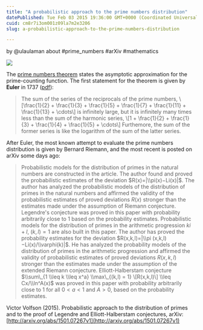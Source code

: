 ```yaml
---
title: "A probabilistic approach to the prime numbers distribution"
datePublished: Tue Feb 03 2015 19:36:00 GMT+0000 (Coordinated Universal Time)
cuid: cm8r7i3om001z09la7m2e3206
slug: a-probabilistic-approach-to-the-prime-numbers-distribution

---
```



by @ulaulaman about #prime\_numbers #arXiv #mathematics

[![](https://cdn.hashnode.com/res/hashnode/image/upload/v1743071056319/6b16578b-1db6-45f1-b89e-663cb0f1b4dd.gif)](http://en.wikipedia.org/wiki/Ulam_spiral)

The [prime numbers theorem](http://mathworld.wolfram.com/PrimeNumberTheorem.html) states the asymptotic approximation for the prime-counting function. The first statement for the theorem is given by **Euler** in 1737 ([pdf](http://pages.towson.edu/akumchev/DistributionOfPrimesNotes.pdf)):

> The sum of the series of the reciprocals of the prime numbers, \\\[\\frac{1}{2} + \\frac{1}{3} + \\frac{1}{5} + \\frac{1}{7} + \\frac{1}{11} + \\frac{1}{13} + \\cdots\\\] is infinitely large, but it is infinitely many times less than the sum of the harmonic series, \\\[1 + \\frac{1}{2} + \\frac{1}{3} + \\frac{1}{4} + \\frac{1}{5} + \\cdots\\\] Furthemore, the sum of the former series is like the logarithm of the sum of the latter series.

After Euler, the most known attempt to evaluate the prime numbers distribution is given by Bernard Riemann, and the most recent is posted on arXiv some days ago:

> Probabilistic models for the distribution of primes in the natural numbers are constructed in the article. The author found and proved the probabilistic estimates of the deviation $R(x)=|\\pi(x)−Li(x)|$. The author has analyzed the probabilistic models of the distribution of primes in the natural numbers and affirmed the validity of the probabilistic estimates of proved deviations $R(x)$ stronger than the estimates made under the assumption of Riemann conjecture. Legendre's conjecture was proved in this paper with probability arbitrarily close to 1 based on the probability estimates. Probabilistic models for the distribution of primes in the arithmetic progression $ki+l$, $(k,l)=1$ are also built in this paper. The author has proved the probability estimates for the deviation $R(x,k,l)=|\\pi (x,k,l)−Li(x)/\\varphi(k)|$. He has analyzed the probability models of the distribution of primes in the arithmetic progression and affirmed the validity of probabilistic estimates of proved deviations $R(x,k,l)$ stronger than the estimates made under the assumption of the extended Riemann conjecture. Elliott-Halberstam conjecture $\\sum\_{1 \\leq k \\leq x^a} \\max\_{(k,l) = 1} \[R(x,k,l)\] \\leq Cx/\\ln^A(x)$ was proved in this paper with probability arbitrarily close to 1 for all $0 < a < 1$ and $A > 0$, based on the probability estimates.

Victor Volfson (2015). Probabilistic approach to the distribution of primes and to the proof of Legendre and Elliott-Halberstam conjectures, arXiv: [http://arxiv.org/abs/1501.07267v1](http://arxiv.org/abs/1501.07267v1)